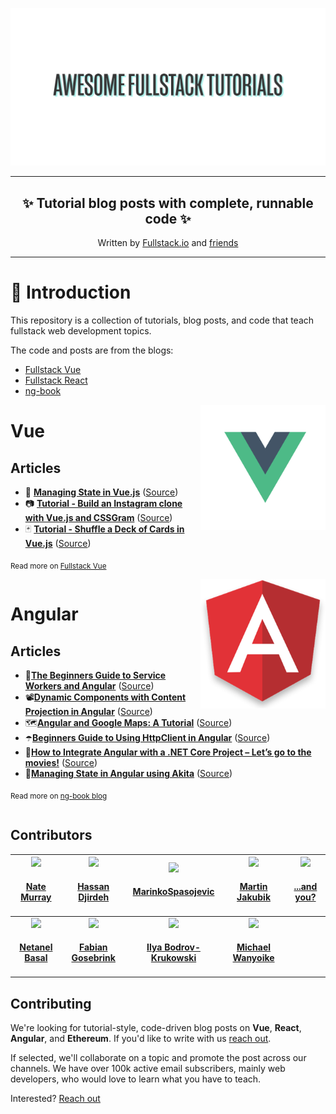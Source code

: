 ![](doc/img/awesome-fullstack-tutorials-header.png)

<hr />
<h2 align="center">
  ✨ Tutorial blog posts with <b>complete, runnable code</b> ✨
</h2>
<p align="center">
Written by <a href="https://fullstack.io">Fullstack.io</a> and <a href="#contributors">friends</a>
</p>
<hr />

# 🚀 Introduction

This repository is a collection of tutorials, blog posts, and code that teach fullstack web development topics.

The code and posts are from the blogs:

* [Fullstack Vue](https://medium.com/fullstackio/)
* [Fullstack React](https://fullstackreact.com/)
* [ng-book](https://blog.ng-book.com)

<img src="doc/img/vue.png" align="right" width="200"/>

# Vue

## Articles

* 💠 <strong><a href="https://medium.com/fullstackio/managing-state-in-vue-js-23a0352b1c87" target="_blank">Managing State in Vue.js</a></strong> ([Source](./vue/managing_state_01/))
* 📷 <strong><a href="https://medium.com/fullstackio/tutorial-build-an-instagram-clone-with-vue-js-and-cssgram-24a9f3de0408" target="_blank">Tutorial - Build an Instagram clone with Vue.js and CSSGram</a></strong> ([Source](./vue/instagram_clone_02/))
* 🃏 <strong><a href="https://medium.com/fullstackio/tutorial-shuffle-a-deck-of-cards-in-vue-js-b65da4c59b1" target="_blank">Tutorial - Shuffle a Deck of Cards in Vue.js</a></strong> ([Source](./vue/deck_of_cards_03//))

<sub>Read more on <a href="https://www.fullstack.io/vue/" target="_blank">Fullstack Vue</a></sub>

<div style="clear:both"></div>

<img src="doc/img/angular.png" align="right" width="200"/>

# Angular

## Articles

* 👷<strong><a href="https://blog.ng-book.com/service-workers-and-angular/" target="_blank">The Beginners Guide to Service Workers and Angular</a></strong> ([Source](./angular/service-workers/))
* 📽<strong><a href="https://blog.ng-book.com/dynamic-components-with-content-projection-in-angular/" target="_blank">Dynamic Components with Content Projection in Angular</a></strong> ([Source](./angular/dynamic-components-with-content-projection/))
* 🗺<strong><a href="https://http://blog.ng-book.com/angular-and-google-maps-a-tutorial/" target="_blank">Angular and Google Maps: A Tutorial</a></strong> ([Source](./angular/google-maps-and-angular/))
* ☂️<strong><a href="https://blog.ng-book.com/beginners-guide-to-using-httpclient-in-angular/" target="_blank">Beginners Guide to Using HttpClient in Angular</a></strong> ([Source](./angular/http-client/))
* 🎥<strong><a href="https://blog.ng-book.com/how-to-integrate-angular-with-a-net-core-project-lets-go-to-the-movies/" target="_blank">How to Integrate Angular with a .NET Core Project – Let’s go to the movies!</a></strong> ([Source](./angular/angular-dotnetcore-integration/))
* 🐶<strong><a href="https://http://blog.ng-book.com/managing-state-in-angular-using-akita/" target="_blank">Managing State in Angular using Akita</a></strong> ([Source](./angular/managing-state-in-akita/))

<sub>Read more on <a href="https://blog.ng-book.com" target="_blank">ng-book blog</a></sub>

<div style="clear:both"></div>

## Contributors

<!-- ALL-CONTRIBUTORS-LIST:START - Do not remove or modify this section -->

<!-- prettier-ignore -->
| <a href='https://newline.co'><img src='https://avatars2.githubusercontent.com/u/4318?v=4' width='140px;'/><h4 align='center'><a href='https://newline.co'>Nate Murray</a></h4> | <a href='http://www.hassandjirdeh.com'><img src='https://avatars2.githubusercontent.com/u/12476938?v=4' width='140px;'/><h4 align='center'><a href='http://www.hassandjirdeh.com'>Hassan Djirdeh</a></h4> | <a href='https://github.com/MarinkoSpasojevic'><img src='https://avatars3.githubusercontent.com/u/36244468?v=4' width='140px;'/><h4 align='center'><a href='https://github.com/MarinkoSpasojevic'>MarinkoSpasojevic</a></h4> | <a href='https://github.com/chuckeles'><img src='https://avatars3.githubusercontent.com/u/4700122?v=4' width='140px;'/><h4 align='center'><a href='https://github.com/chuckeles'>Martin Jakubik</a></h4> | <a href='#contributing'><img src='https://raw.githubusercontent.com/fullstackio/awesome-fullstack-tutorials/wip/readme/doc/img/and-you-profile-image.png' width='140px;'/><h4 align='center'><a href='#contributing'>...and you?</a></h4> |
| :---: | :---: | :---: | :---: | :---: |
| <a href='https://www.netbasal.com'><img src='https://avatars1.githubusercontent.com/u/6745730?v=4' width='140px;'/><h4 align='center'><a href='https://www.netbasal.com'>Netanel Basal</a></h4> | <a href='https://offering.solutions/'><img src='https://avatars3.githubusercontent.com/u/11268349?v=4' width='140px;'/><h4 align='center'><a href='https://offering.solutions/'>Fabian Gosebrink</a></h4> | <a href='http://bodrovis.tech'><img src='https://avatars2.githubusercontent.com/u/646942?v=4' width='140px;'/><h4 align='center'><a href='http://bodrovis.tech'>Ilya Bodrov-Krukowski</a></h4> | <a href='https://www.sitepoint.com/author/mwanyoike/'><img src='https://avatars1.githubusercontent.com/u/14043400?v=4' width='140px;'/><h4 align='center'><a href='https://www.sitepoint.com/author/mwanyoike/'>Michael Wanyoike</a></h4> |

<!-- ALL-CONTRIBUTORS-LIST:END -->

## Contributing

We're looking for tutorial-style, code-driven blog posts on **Vue**, **React**, **Angular**, and **Ethereum**. If you'd like to write with us [reach out](mailto:nate@fullstack.io).

If selected, we'll collaborate on a topic and promote the post across our channels. We have over 100k active email subscribers, mainly web developers, who would love to learn what you have to teach.

Interested? [Reach out](mailto:nate@fullstack.io)
